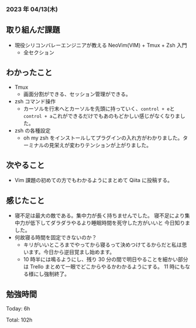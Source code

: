 ### 2023 年 04/13(木)

## 取り組んだ課題

- 現役シリコンバレーエンジニアが教える NeoVim(VIM) + Tmux + Zsh 入門
  - 全セクション

## わかったこと

- Tmux
  - 画面分割ができる、セッション管理ができる。
- zsh コマンド操作
  - カーソルを行末へとカーソルを先頭に持っていく、`control + e`と`control + a`これができるだけでもあのもどかしい感じがなくなりました。
- zsh の各種設定
  - oh my zsh をインストールしてプラグインの入れ方がわかりました。ターミナルの見栄えが変わりテンションが上がりました。

## 次やること

- Vim 課題の初めての方でもわかるようにまとめて Qiita に投稿する。

## 感じたこと

- 寝不足は最大の敵である。集中力が長く持ちませんでした。
  寝不足により集中力が低下してダラダラやるより睡眠時間を死守した方がいいと
  今日知りました。
- 何故寝る時間を固定できないのか？
  - キリがいいところまでやってから寝るって決めつけてるからだと私は思います。今日から逆目覚まし始めます。
  - 10 時半には鳴るようにし、残り 30 分の間で明日やることを細かい部分は Trello まとめて一眼でどこからやるかわかるようにする。
    11 時にもなる様にし強制終了。

## 勉強時間

Today: 6h

Total: 102h
